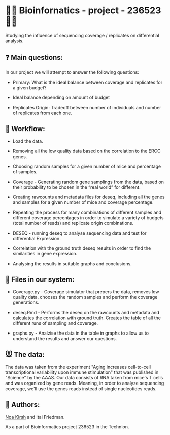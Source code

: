 #  👨‍🔬 Bioinfornatics - project - 236523 👩‍🔬

Studying the influence of sequencing coverage / replicates on differential analysis.

## ❓ Main questions:

In our project we will attempt to answer the following questions:
*	Primary: What is the ideal balance between coverage and replicates for a given budget?

*	Ideal balance depending on amount of budget

* Replicates Origin: Tradeoff between number of individuals and number of replicates from each one.

## 💼 Workflow:

* Load the data.

* Removing all the low quality data based on the correlation to the ERCC genes.

* Choosing random samples for a given number of mice and percentage of samples.

* Coverage - Generating random gene samplings from the data, based on their probability to be chosen in the “real world” for different.

* Creating rawcounts and metadata files for deseq, including all the genes and samples for a  given number of mice and coverage percentage.

* Repeating the process for many combinations of different samples and different coverage percentages in order to simulate a variety of budgets (total number of reads) and replicate origin combinations.

* DESEQ - running deseq to analyse sequencing data and test for differential Expression.

* Correlation with the ground truth deseq results in order to find the similarities in gene expression.

* Analysing the results in suitable graphs and conclusions.


## 📃 Files in our system:

* Coverage.py - Coverage simulator that prepers the data, removes low quality data, chooses the random samples and perform the coverage generations.

* deseq.Rmd - Performs the deseq on the rawcounts and metadata and calculates the correlation with ground truth. Creates the table of all the different runs of sampling and coverage.

* graphs.py - Analzise the data in the table in graphs to allow us to understand the results and answer our questions.


## 🐭 The data:
The data was taken from the experiment "Aging increases cell-to-cell transcriptional variability upon immune stimulation" that was published in "Science" by the AAAS. Our data consists of RNA taken from mice's T cells and was organized by gene reads. Meaning, in order to analyze sequencing coverage, we'll use the genes reads instead of single nucleotides reads.


##	👥 Authors:
[Noa Kirsh](https://github.com/NoaKirsh) and Itai Friedman.

As a part of Bioinformatics project 236523 in the Technion.
